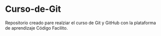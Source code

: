 # Curso-de-Git
Repositorio creado pare realziar el curso de Git y GitHub con la plataforma de aprendizaje Código Facilito.
